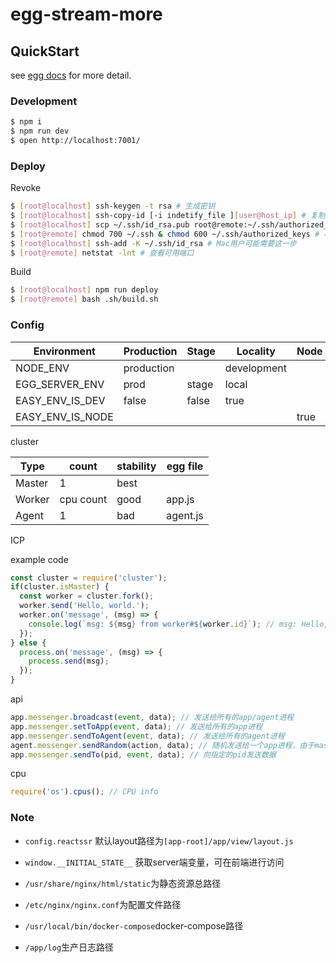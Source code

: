 # egg-stream-more



## QuickStart

<!-- add docs here for user -->

see [egg docs][egg] for more detail.

### Development

```bash
$ npm i
$ npm run dev
$ open http://localhost:7001/
```

### Deploy

Revoke
```bash
$ [root@localhost] ssh-keygen -t rsa # 生成密钥
$ [root@localhost] ssh-copy-id [-i indetify_file ][user@host_ip] # 复制密钥到远端主机
$ [root@localhost] scp ~/.ssh/id_rsa.pub root@remote:~/.ssh/authorized_keys # 复制公钥到authorized_keys
$ [root@remote] chmod 700 ~/.ssh & chmod 600 ~/.ssh/authorized_keys # 权限
$ [root@localhost] ssh-add -K ~/.ssh/id_rsa # Mac用户可能需要这一步
$ [root@remote] netstat -lnt # 查看可用端口

```

Build
```bash
$ [root@localhost] npm run deploy
$ [root@remote] bash .sh/build.sh
```

### Config

| Environment | Production | Stage | Locality | Node | Web |
|-------------|------------|-------|----------|------|-----|
| NODE_ENV | production |  | development |||
| EGG_SERVER_ENV | prod | stage | local |||
| EASY_ENV_IS_DEV | false | false | true |||
| EASY_ENV_IS_NODE | | | | true | false |


cluster

| Type        | count      | stability | egg file |
|-------------|------------|-----------|----|
| Master      | 1          |  best     ||
| Worker      | cpu count  |  good     | app.js |
| Agent       | 1          |  bad      | agent.js |


ICP

example code

```js
const cluster = require('cluster');
if(cluster.isMaster) {
  const worker = cluster.fork();
  worker.send('Hello, world.');
  worker.on('message', (msg) => {
    console.log(`msg: ${msg} from worker#${worker.id}`); // msg: Hello, world. from worker#1 
  });
} else {
  process.on('message', (msg) => {
    process.send(msg);
  });
}
```

api

```js
app.messenger.broadcast(event, data); // 发送给所有的app/agent进程
app.messenger.setToApp(event, data); // 发送给所有的app进程
app.messenger.sendToAgent(event, data); // 发送给所有的agent进程
agent.messenger.sendRandom(action, data); // 随机发送给一个app进程，由于master指定
app.messenger.sendTo(pid, event, data); // 向指定的pid发送数据
```

cpu
```js
require('os').cpus(); // CPU info
```


[egg]: https://eggjs.org

### Note
- `config.reactssr` 默认layout路径为`[app-root]/app/view/layout.js`

- `window.__INITIAL_STATE__` 获取server端变量，可在前端进行访问

- `/usr/share/nginx/html/static`为静态资源总路径

- `/etc/nginx/nginx.conf`为配置文件路径

- `/usr/local/bin/docker-compose`docker-compose路径

- `/app/log`生产日志路径
